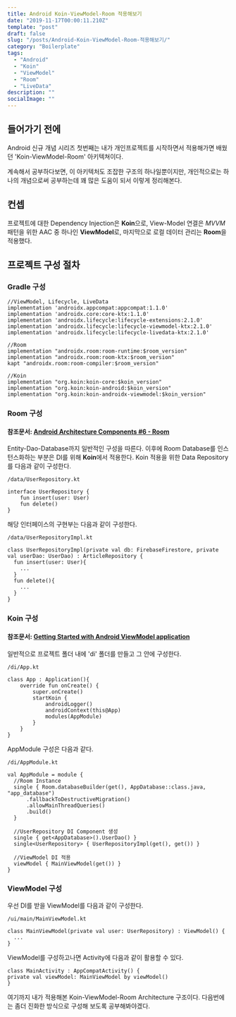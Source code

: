 ```yaml
---
title: Android Koin-ViewModel-Room 적용해보기
date: "2019-11-17T00:00:11.210Z"
template: "post"
draft: false
slug: "/posts/Android-Koin-ViewModel-Room-적용해보기/"
category: "Boilerplate"
tags:
  - "Android"
  - "Koin"
  - "ViewModel"
  - "Room"
  - "LiveData"
description: ""
socialImage: ""
---
```


## 들어가기 전에

Android 신규 개념 시리즈 첫번째는 내가 개인프로젝트를 시작하면서 적용해가면 배웠던 'Koin-ViewModel-Room' 아키텍쳐이다.

계속해서 공부하다보면, 이 아키텍처도 조잡한 구조의 하나일뿐이지만, 개인적으로는 하나의 개념으로써 공부하는데 꽤 많은 도움이 되서 이렇게 정리해본다.

## 컨셉

프로젝트에 대한 Dependency Injection은 **Koin**으로, View-Model 연결은 *MVVM*패턴을 위한 AAC 중 하나인 **ViewModel**로, 마지막으로 로컬 데이터 관리는 **Room**을 적용했다.

## 프로젝트 구성 절차

### Gradle 구성

```
//ViewModel, Lifecycle, LiveData
implementation 'androidx.appcompat:appcompat:1.1.0'
implementation 'androidx.core:core-ktx:1.1.0'
implementation 'androidx.lifecycle:lifecycle-extensions:2.1.0'
implementation 'androidx.lifecycle:lifecycle-viewmodel-ktx:2.1.0'
implementation 'androidx.lifecycle:lifecycle-livedata-ktx:2.1.0'

//Room
implementation "androidx.room:room-runtime:$room_version"
implementation "androidx.room:room-ktx:$room_version"
kapt "androidx.room:room-compiler:$room_version"

//Koin
implementation "org.koin:koin-core:$koin_version"
implementation "org.koin:koin-android:$koin_version"
implementation "org.koin:koin-androidx-viewmodel:$koin_version"
```

### Room 구성

#### 참조문서: [Android Architecture Components #6 - Room](https://tourspace.tistory.com/28)

Entity-Dao-Database까지 일반적인 구성을 따른다. 이후에 Room Database를 인스턴스화하는 부분은 DI를 위해 **Koin**에서 적용한다.
Koin 적용을 위한 Data Repository를 다음과 같이 구성한다.

`/data/UserRepository.kt`

```
interface UserRepository {
    fun insert(user: User)
    fun delete()
}
```

해당 인터페이스의 구현부는 다음과 같이 구성한다.

`/data/UserRepositoryImpl.kt`

```
class UserRepositoryImpl(private val db: FirebaseFirestore, private val userDao: UserDao) : ArticleRepository {
  fun insert(user: User){
    ...
  }
  fun delete(){
    ...
  }
}
```

### Koin 구성

#### 참조문서: [Getting Started with Android ViewModel application](https://start.insert-koin.io/#/quickstart/android-viewmodel)

일반적으로 프로젝트 폴더 내에 'di' 폴더를 만들고 그 안에 구성한다.

`/di/App.kt`

```
class App : Application(){
    override fun onCreate() {
        super.onCreate()
        startKoin {
            androidLogger()
            androidContext(this@App)
            modules(AppModule)
        }
    }
}
```

AppModule 구성은 다음과 같다.

`/di/AppModule.kt`

```
val AppModule = module {
  //Room Instance
  single { Room.databaseBuilder(get(), AppDatabase::class.java, "app_database")
      .fallbackToDestructiveMigration()
      .allowMainThreadQueries()
      .build()
  }

  //UserRepository DI Component 생성
  single { get<AppDatabase>().UserDao() }
  single<UserRepository> { UserRepositoryImpl(get(), get()) }

  //ViewModel DI 적용
  viewModel { MainViewModel(get()) }
}
```

### ViewModel 구성

우선 DI를 받을 ViewModel를 다음과 같이 구성한다.

`/ui/main/MainViewModel.kt`

```
class MainViewModel(private val user: UserRepository) : ViewModel() {
  ...
}
```

ViewModel를 구성하고나면 Activity에 다음과 같이 활용할 수 있다.

```
class MainActivity : AppCompatActivity() {
private val viewModel: MainViewModel by viewModel()
}
```

여기까지 내가 적용해본 Koin-ViewModel-Room Architecture 구조이다. 다음번에는 좀더 진화한 방식으로 구성해 보도록 공부해봐야겠다.
